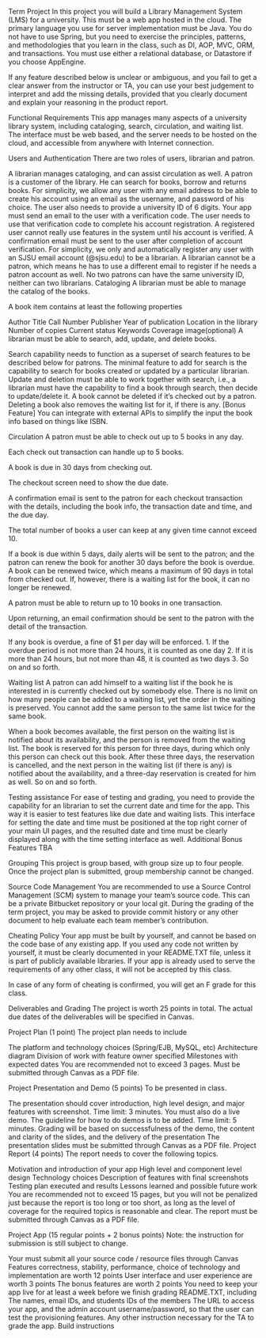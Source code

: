 Term Project
In this project you will build a Library Management System (LMS) for a university. This must be a web app hosted in the cloud. The primary language you use for server implementation must be Java. You do not have to use Spring, but you need to exercise the principles, patterns, and methodologies that you learn in the class, such as DI, AOP, MVC, ORM, and transactions. You must use either a relational database, or Datastore if you choose AppEngine.

If any feature described below is unclear or ambiguous, and you fail to get a clear answer from the instructor or TA, you can use your best judgement to interpret and add the missing details, provided that you clearly document and explain your reasoning in the product report.

Functional Requirements
This app manages many aspects of a university library system, including cataloging, search, circulation, and waiting list. The interface must be web based, and the server needs to be hosted on the cloud, and accessible from anywhere with Internet connection.

Users and Authentication
There are two roles of users, librarian and patron.

A librarian manages cataloging, and can assist circulation as well.
A patron is a customer of the library. He can search for books, borrow and returns books.
For simplicity, we allow any user with any email address to be able to create his account using an email as the username, and password of his choice. The user also needs to provide a university ID of 6 digits.
Your app must send an email to the user with a verification code. The user needs to use that verification code to complete his account registration. A registered user cannot really use features in the system until his account is verified. A confirmation email must be sent to the user after completion of account verification.
For simplicity, we only and automatically register any user with an SJSU email account (@sjsu.edu) to be a librarian. A librarian cannot be a patron, which means he has to use a different email to register if he needs a patron account as well.
No two patrons can have the same university ID, neither can two librarians.
Cataloging
A librarian must be able to manage the catalog of the books.

A book item contains at least the following properties

Author
Title
Call Number
Publisher
Year of publication
Location in the library
Number of copies
Current status
Keywords
Coverage image(optional)
A librarian must be able to search, add, update, and delete books.

Search capability needs to function as a superset of search features to be described below for patrons.
The minimal feature to add for search is the capability to search for books created or updated by a particular librarian.
Update and deletion must be able to work together with search, i.e., a librarian must have the capability to find a book through search, then decide to update/delete it.
A book cannot be deleted if it’s checked out by a patron.
Deleting a book also removes the waiting list for it, if there is any.
[Bonus Feature] You can integrate with external APIs to simplify the input the book info based on things like ISBN.

Circulation
A patron must be able to check out up to 5 books in any day.

Each check out transaction can handle up to 5 books.

A book is due in 30 days from checking out.

The checkout screen need to show the due date.

A confirmation email is sent to the patron for each checkout transaction with the details, including the book info, the transaction date and time, and the due day.

The total number of books a user can keep at any given time cannot exceed 10.

If a book is due within 5 days, daily alerts will be sent to the patron; and the patron can renew the book for another 30 days before the book is overdue. A book can be renewed twice, which means a maximum of 90 days in total from checked out. If, however, there is a waiting list for the book, it can no longer be renewed.

A patron must be able to return up to 10 books in one transaction.

Upon returning, an email confirmation should be sent to the patron with the detail of the transaction.

If any book is overdue, a fine of $1 per day will be enforced. 1. If the overdue period is not more than 24 hours, it is counted as one day 2. If it is more than 24 hours, but not more than 48, it is counted as two days 3. So on and so forth.

Waiting list
A patron can add himself to a waiting list if the book he is interested in is currently checked out by somebody else. There is no limit on how many people can be added to a waiting list, yet the order in the waiting is preserved. You cannot add the same person to the same list twice for the same book.

When a book becomes available, the first person on the waiting list is notified about its availability, and the person is removed from the waiting list. The book is reserved for this person for three days, during which only this person can check out this book. After these three days, the reservation is cancelled, and the next person in the waiting list (if there is any) is notified about the availability, and a three-day reservation is created for him as well. So on and so forth.

Testing assistance
For ease of testing and grading, you need to provide the capability for an librarian to set the current date and time for the app. This way it is easier to test features like due date and waiting lists. This interface for setting the date and time must be positioned at the top right corner of your main UI pages, and the resulted date and time must be clearly displayed along with the time setting interface as well.
Additional Bonus Features
TBA

Grouping
This project is group based, with group size up to four people. Once the project plan is submitted, group membership cannot be changed.

Source Code Management
You are recommended to use a Source Control Management (SCM) system to manage your team’s source code. This can be a private Bitbucket repository or your local git. During the grading of the term project, you may be asked to provide commit history or any other document to help evaluate each team member’s contribution.

Cheating Policy
Your app must be built by yourself, and cannot be based on the code base of any existing app. If you used any code not written by yourself, it must be clearly documented in your README.TXT file, unless it is part of publicly available libraries. If your app is already used to serve the requirements of any other class, it will not be accepted by this class.

In case of any form of cheating is confirmed, you will get an F grade for this class.

Deliverables and Grading
The project is worth 25 points in total. The actual due dates of the deliverables will be specified in Canvas.

Project Plan (1 point)
The project plan needs to include

The platform and technology choices (Spring/EJB, MySQL, etc)
Architecture diagram
Division of work with feature owner specified
Milestones with expected dates
You are recommended not to exceed 3 pages. Must be submitted through Canvas as a PDF file.

Project Presentation and Demo (5 points)
To be presented in class.

The presentation should cover introduction, high level design, and major features with screenshot. Time limit: 3 minutes.
You must also do a live demo. The guideline for how to do demos is to be added. Time limit: 5 minutes.
Grading will be based on successfulness of the demo, the content and clarity of the slides, and the delivery of the presentation
The presentation slides must be submitted through Canvas as a PDF file.
Project Report (4 points)
The report needs to cover the following topics.

Motivation and introduction of your app
High level and component level design
Technology choices
Description of features with final screenshots
Testing plan executed and results
Lessons learned and possible future work
You are recommended not to exceed 15 pages, but you will not be penalized just because the report is too long or too short, as long as the level of coverage for the required topics is reasonable and clear. The report must be submitted through Canvas as a PDF file.

Project App (15 regular points + 2 bonus points)
Note: the instruction for submission is still subject to change.

Your must submit all your source code / resource files through Canvas
Features correctness, stability, performance, choice of technology and implementation are worth 12 points
User interface and user experience are worth 3 points
The bonus features are worth 2 points
You need to keep your app live for at least a week before we finish grading
README.TXT, including
The names, email IDs, and students IDs of the members
The URL to access your app, and the admin account username/password, so that the user can test the provisioning features.
Any other instruction necessary for the TA to grade the app.
Build instructions
